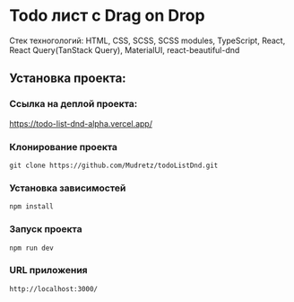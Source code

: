 # Todo лист с Drag on Drop
Стек техногологий: HTML, CSS, SCSS, SCSS modules, TypeScript, React, React Query(TanStack Query), MaterialUI, react-beautiful-dnd<br/>

## Установка проекта:

### Ссылка на деплой проекта:

https://todo-list-dnd-alpha.vercel.app/

### Клонирование проекта
```
git clone https://github.com/Mudretz/todoListDnd.git
```
### Установка зависимостей
```
npm install
```
### Запуск проекта
```
npm run dev
```
### URL приложения
```
http://localhost:3000/
```